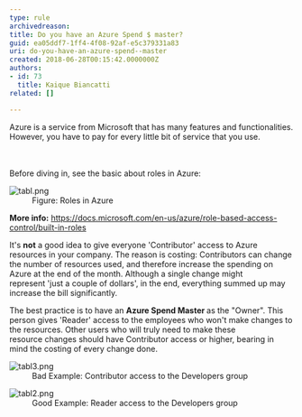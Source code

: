```yaml
---
type: rule
archivedreason: 
title: Do you have an Azure Spend $ master?
guid: ea05ddf7-1ff4-4f08-92af-e5c379331a83
uri: do-you-have-an-azure-spend--master
created: 2018-06-28T00:15:42.0000000Z
authors:
- id: 73
  title: Kaique Biancatti
related: []

---
```



​Azure is a service from Microsoft that has many features and functionalities. However, you have to pay for every little bit of service that you use.<br>
<br><excerpt class='endintro'></excerpt><br>
<p>Before diving in, see the basic about roles in Azure&#58;<br></p><dl class="image"><dt> <img src="/PublishingImages/tabl.png" alt="tabl.png" /> </dt><dd>Figure&#58; Roles in Azure</dd></dl><p>
   <b>More info&#58;</b>&#160;<a href="https&#58;//docs.microsoft.com/en-us/azure/role-based-access-control/built-in-roles">https&#58;//docs.microsoft.com/en-us/azure/role-based-access-control/built-in-roles </a></p><p>It's <b>not</b> a good idea to&#160;give everyone&#160;'Contributor' access&#160;to Azure resources in your company. The reason is costing&#58; Contributors can change the number of resources used, and&#160;therefore&#160;increase the spending on Azure at the end of the month. Although a single&#160;change might represent&#160;'just a couple of&#160;dollars',&#160;in the end, everything​ summed up may increase the bill significantly.<br></p><p>The best practice is&#160;to have an <b>Azure Spend Master </b>as the &quot;Owner&quot;. This person gives 'Reader' access to the&#160;employees who won't make changes to the resources. Other&#160;users who will truly need to make these resource&#160;changes should have Contributor access or higher, bearing in mind the costing of every change done.<br></p><dl class="badImage"><dt> <img src="/PublishingImages/tabl3.png" alt="tabl3.png" /></dt><dd> Bad Example&#58; Contributor access to the Developers group</dd></dl><dl class="goodImage"><dt><img src="/PublishingImages/tabl2.png" alt="tabl2.png" /></dt><dd> Good Example&#58;&#160;Reader access to the Developers group<br></dd></dl>


